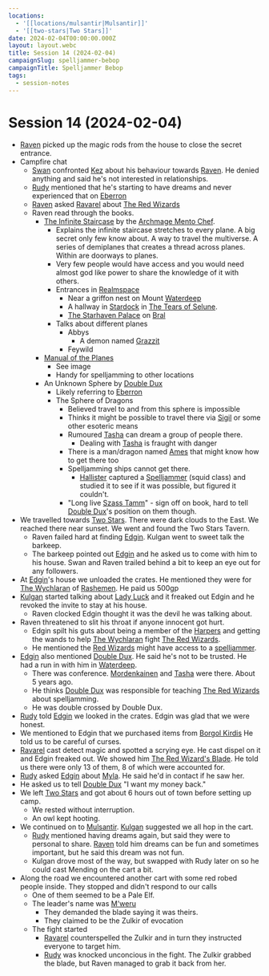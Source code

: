 ```yaml
---
locations:
  - '[[locations/mulsantir|Mulsantir]]'
  - '[[two-stars|Two Stars]]'
date: 2024-02-04T00:00:00.000Z
layout: layout.webc
title: Session 14 (2024-02-04)
campaignSlug: spelljammer-bebop
campaignTitle: Spelljammer Bebop
tags:
  - session-notes
---
```

# Session 14 (2024-02-04)

- [Raven](pcs/raven.md) picked up the magic rods from the house to close the secret entrance.
- Campfire chat
	- [Swan](pcs/swan.md) confronted [Kez](pcs/kez-bardaux.md) about his behaviour towards [Raven](pcs/raven.md). He denied anything and said he's not interested in relationships.
	- [Rudy](pcs/refuge-unit-d3.md) mentioned that he's starting to have dreams and never experienced that on [Eberron](locations/eberron.md)
	- [Raven](pcs/raven.md) asked [Ravarel](pcs/ravarel-deshent.md) about [The Red Wizards](other/the-red-wizards.md)
	- Raven read through the books.
		- [The Infinite Staircase](other/the-infinite-staircase.md) by the [Archmage Mento Chef](npcs/archmage-mento-chef.md).
			- Explains the infinite staircase stretches to every plane. A big secret only few know about. A way to travel the multiverse. A series of demiplanes that creates a thread across planes. Within are doorways to planes.
			- Very few people would have access and you would need almost god like power to share the knowledge of it with others.
			- Entrances in [Realmspace](locations/realmspace.md)
				- Near a griffon nest on Mount [Waterdeep](locations/waterdeep.md)
				- A hallway in [Stardock](locations/stardock.md)  in [The Tears of Selune](locations/the-tears-of-selune.md).
				- [The Starhaven Palace](locations/the-starhaven-palace.md) on [Bral](locations/the-rock-of-bral.md)
			- Talks about different planes
				- Abbys
					- A demon named [Grazzit](npcs/grazzit.md)
				- Feywild
		- [Manual of the Planes](other/manual-of-the-planes.md)
			- See image
			- Handy for spelljamming to other locations
		- An Unknown Sphere by [Double Dux](npcs/double-dux.md)
			- Likely referring to [Eberron](locations/eberron.md)
			- The Sphere of Dragons
				- Believed travel to and from this sphere is impossible
				- Thinks it might be possible to travel there via [Sigil](locations/sigil.md) or some other esoteric means
				- Rumoured [Tasha](npcs/tasha.md) can dream a group of people there.
					- Dealing with [Tasha](npcs/tasha.md) is fraught with danger
				- There is a man/dragon named [Ames](npcs/ames.md) that might know how to get there too
				- Spelljamming ships cannot get there.
					- [Hallister](npcs/hallister-blackcloak.md) captured a [Spelljammer](other/spelljammer.md) (squid class) and studied it to see if it was possible, but figured it couldn't.
				- "Long live [Szass Tamm](npcs/szass-tamm.md)" - sign off on book, hard to tell [Double Dux](npcs/double-dux.md)'s position on them though.
- We travelled towards [Two Stars](two-stars.md). There were dark clouds to the East. We reached there near sunset. We went and found the Two Stars Tavern.
	- Raven failed hard at finding [Edgin](npcs/edgin-darvis.md). Kulgan went to sweet talk the barkeep.
	- The barkeep pointed out [Edgin](npcs/edgin-darvis.md) and he asked us to come with him to his house. Swan and Raven trailed behind a bit to keep an eye out for any followers.
- At [Edgin](npcs/edgin-darvis.md)'s house we unloaded the crates. He mentioned they were for [The Wychlaran](other/the-wychlaran.md) of [Rashemen](locations/rashemen.md). He paid us 500gp
- [Kulgan](pcs/kulgan.md) started talking about [Lady Luck](npcs/lady-luck.md) and it freaked out Edgin and he revoked the invite to stay at his house.
	- Raven clocked Edgin thought it was the devil he was talking about.
- Raven threatened to slit his throat if anyone innocent got hurt.
	- Edgin spilt his guts about being a member of the [Harpers](other/harpers.md) and getting the wands to help [The Wychlaran](other/the-wychlaran.md) fight [The Red Wizards](other/the-red-wizards.md).
	- He mentioned the [Red Wizards](other/the-red-wizards.md) might have access to a  [spelljammer](other/spelljammer.md).
- [Edgin](npcs/edgin-darvis.md) also mentioned [Double Dux](npcs/double-dux.md). He said he's not to be trusted. He had a run in with him in [Waterdeep](locations/waterdeep.md).
	- There was conference.  [Mordenkainen](npcs/mordenkainen.md) and [Tasha](npcs/tasha.md) were there. About 5 years ago.
	- He thinks [Double Dux](npcs/double-dux.md) was responsible for teaching [The Red Wizards](other/the-red-wizards.md) about spelljamming.
	- He was double crossed by Double Dux.
- [Rudy](pcs/refuge-unit-d3.md) told [Edgin](npcs/edgin-darvis.md) we looked in the crates. Edgin was glad that we were honest.
- We mentioned to Edgin that we purchased items from [Borgol Kirdis](npcs/borgol-kirdis.md) He told us to be careful of curses.
- [Ravarel](pcs/ravarel-deshent.md) cast detect magic and spotted a scrying eye. He cast dispel on it and Edgin freaked out. We showed him [The Red Wizard's Blade](other/the-red-wizards-blade.md). He told us there were only 13 of them, 8 of which were accounted for.
- [Rudy](pcs/refuge-unit-d3.md) asked [Edgin](npcs/edgin-darvis.md) about [Myla](npcs/myla.md). He said he'd in contact if he saw her.
- He asked us to tell [Double Dux](npcs/double-dux.md) "I want my money back."
- We left [Two Stars](two-stars.md) and got about 6 hours out of town before setting up camp.
	- We rested without interruption.
	- An owl kept hooting.
- We continued on to [Mulsantir](locations/mulsantir.md). [Kulgan](pcs/kulgan.md) suggested we all hop in the cart.
	- [Rudy](pcs/refuge-unit-d3.md) mentioned having dreams again, but said they were to personal to share. [Raven](pcs/raven.md) told him dreams can be fun and sometimes important, but he said this dream was not fun.
	- Kulgan drove most of the way, but swapped with Rudy later on so he could cast Mending on the cart a bit.
- Along the road we encountered another cart with some red robed people inside. They stopped and didn't respond to our calls
	- One of them seemed to be a Pale Elf.
	- The leader's  name was [M'weru](npcs/mweru.md)
		- They demanded the blade saying it was theirs.
		- They claimed to be the Zulkir of evocation
	- The fight started
		- [Ravarel](pcs/ravarel-deshent.md) counterspelled the Zulkir and in turn they instructed everyone to target him.
		- [Rudy](pcs/refuge-unit-d3.md) was knocked unconcious in the fight. The Zulkir grabbed the blade, but Raven managed to grab it back from her.

